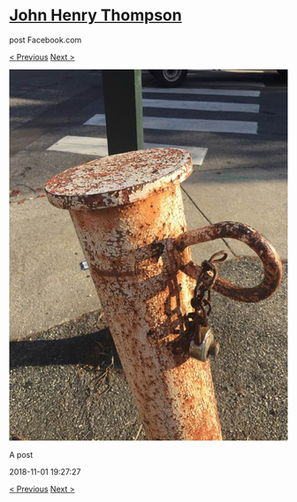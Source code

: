 # [John Henry Thompson](../README.md)
post Facebook.com

[< Previous](2018-11-02-4.md) [Next >](2018-10-30-1.md)

[![](../media/2018-11-01/Timeline-Photos-A-post.jpg)](../README.md)

A post

2018-11-01 19:27:27

[< Previous](2018-11-02-4.md) [Next >](2018-10-30-1.md)